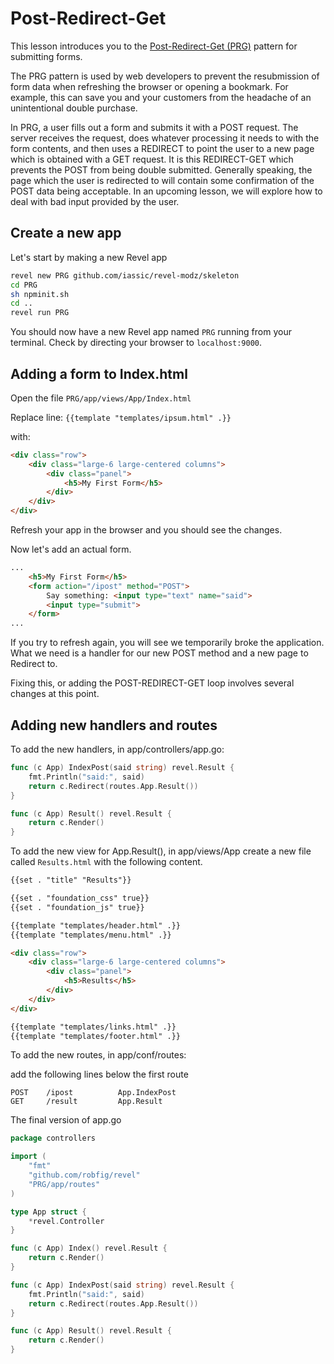 Post-Redirect-Get
===================

This lesson introduces you to the [Post-Redirect-Get (PRG)](http://en.wikipedia.org/wiki/Post/Redirect/Get) pattern
for submitting forms.

The PRG pattern is used by web developers to prevent the resubmission of form data when refreshing the browser or opening a bookmark. For example, this can save you and your customers from the headache of an unintentional double purchase.

In PRG, a user fills out a form and submits it with a POST request.
The server receives the request, does whatever processing it needs to with
the form contents, and then uses a REDIRECT to point the user to a new page which is obtained with a GET request.
It is this REDIRECT-GET which prevents the POST from being double submitted.
Generally speaking, the page which the user is redirected to will contain some confirmation of the POST data being acceptable. In an upcoming lesson, we will explore how to deal with bad input provided by the user.

Create a new app
------------------

Let's start by making a new Revel app

``` Bash
revel new PRG github.com/iassic/revel-modz/skeleton
cd PRG
sh npminit.sh
cd ..
revel run PRG
```

You should now have a new Revel app named `PRG` running from your terminal. Check by directing your browser to `localhost:9000`.


Adding a form to Index.html
---------------------------

Open the file `PRG/app/views/App/Index.html`

Replace line: `{{template "templates/ipsum.html" .}}`

with:

``` HTML
<div class="row">
    <div class="large-6 large-centered columns">
        <div class="panel">
            <h5>My First Form</h5>
        </div>
    </div>
</div>
```

Refresh your app in the browser and you should see the changes.

Now let's add an actual form.

``` HTML
...
    <h5>My First Form</h5>
    <form action="/ipost" method="POST">
        Say something: <input type="text" name="said">
        <input type="submit">
	</form>
...
```

If you try to refresh again, you will see we temporarily broke the application. What we need is a handler for our new POST method and a new page to Redirect to.

Fixing this, or adding the POST-REDIRECT-GET loop involves several changes at this point.

Adding new handlers and routes
------------------------------

To add the new handlers, in app/controllers/app.go:

``` Go
func (c App) IndexPost(said string) revel.Result {
	fmt.Println("said:", said)
	return c.Redirect(routes.App.Result())
}

func (c App) Result() revel.Result {
	return c.Render()
}
```

To add the new view for App.Result(), in app/views/App
create a new file called `Results.html` with the following content.

``` HTML
{{set . "title" "Results"}}

{{set . "foundation_css" true}}
{{set . "foundation_js" true}}

{{template "templates/header.html" .}}
{{template "templates/menu.html" .}}

<div class="row">
    <div class="large-6 large-centered columns">
        <div class="panel">
            <h5>Results</h5>
        </div>
    </div>
</div>

{{template "templates/links.html" .}}
{{template "templates/footer.html" .}}

```


To add the new routes, in app/conf/routes:

add the following lines below the first route

```
POST 	/ipost 			App.IndexPost
GET 	/result 		App.Result
```









The final version of app.go

``` Go
package controllers

import (
	"fmt"
	"github.com/robfig/revel"
	"PRG/app/routes"
)

type App struct {
	*revel.Controller
}

func (c App) Index() revel.Result {
	return c.Render()
}

func (c App) IndexPost(said string) revel.Result {
	fmt.Println("said:", said)
	return c.Redirect(routes.App.Result())
}

func (c App) Result() revel.Result {
	return c.Render()
}
```
